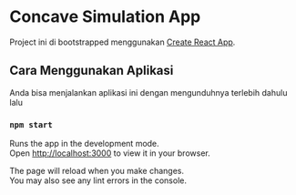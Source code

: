 # Concave Simulation App

Project ini di bootstrapped menggunakan [Create React App](https://github.com/facebook/create-react-app).

## Cara Menggunakan Aplikasi

Anda bisa menjalankan aplikasi ini dengan mengunduhnya terlebih dahulu lalu

### `npm start`

Runs the app in the development mode.\
Open [http://localhost:3000](http://localhost:3000) to view it in your browser.

The page will reload when you make changes.\
You may also see any lint errors in the console.

